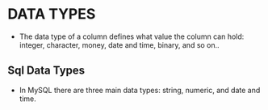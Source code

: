 # DATA TYPES
* The data type of a column defines what value the column can hold: integer, character, money, date and time, binary, and so on..

## Sql Data Types
* In MySQL there are three main data types: string, numeric, and date and time.
